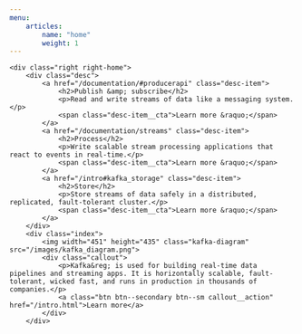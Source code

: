 ```yaml
---
menu:
    articles:
        name: "home"
        weight: 1
---
```


	<div class="right right-home">
		<div class="desc">
			<a href="/documentation/#producerapi" class="desc-item">
				<h2>Publish &amp; subscribe</h2>
				<p>Read and write streams of data like a messaging system.</p>
				<span class="desc-item__cta">Learn more &raquo;</span>
			</a>
			<a href="/documentation/streams" class="desc-item">
				<h2>Process</h2>
				<p>Write scalable stream processing applications that react to events in real-time.</p>
				<span class="desc-item__cta">Learn more &raquo;</span>
			</a>
			<a href="/intro#kafka_storage" class="desc-item">
				<h2>Store</h2>
				<p>Store streams of data safely in a distributed, replicated, fault-tolerant cluster.</p>
				<span class="desc-item__cta">Learn more &raquo;</span>
			</a>
		</div>
		<div class="index">
			<img width="451" height="435" class="kafka-diagram" src="/images/kafka_diagram.png">
			<div class="callout">
				<p>Kafka&reg; is used for building real-time data pipelines and streaming apps. It is horizontally scalable, fault-tolerant, wicked fast, and runs in production in thousands of companies.</p>
				<a class="btn btn--secondary btn--sm callout__action" href="/intro.html">Learn more</a>
			</div>
		</div>
